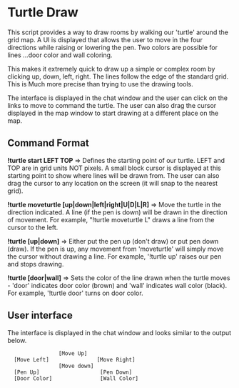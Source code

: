 # Turtle Draw

This script provides a way to draw rooms by walking our 'turtle' around the grid map.  A UI is displayed that allows the user to move in the four directions while raising or lowering the pen. Two colors are possible for lines ...door color and wall coloring.

This makes it extremely quick to draw up a simple or complex room by clicking up, down, left, right.  The lines follow the edge of the standard grid.  This is Much more precise than trying to use the drawing tools.

The interface is displayed in the chat window and the user can click on the links to move to command the turtle.  The user can also drag the cursor displayed in the map window to start drawing at a different place on the map.

## Command Format

__!turtle start LEFT TOP__ =>
 Defines the starting point of our turtle.  LEFT and TOP are in grid units NOT pixels.  A small block cursor is displayed at this starting point to show where lines will be drawn from.  The user can also drag the cursor to any location on the screen (it will snap to the nearest grid).

__!turtle moveturtle [up|down|left|right|U|D|L|R]__ =>
Move the turtle in the direction indicated.  A line (if the pen is down) will be drawn in the direction of movement.  For example, "!turtle moveturtle L" draws a line from the cursor to the left.

__!turtle [up|down]__ =>
Either put the pen up (don't draw) or put pen down (draw).  If the pen is up, any movement from 'moveturtle' will simply move the cursor without drawing a line.  For example, '!turtle up' raises our pen and stops drawing.

__!turtle [door|wall]__ =>
Sets the color of the line drawn when the turtle moves - 'door' indicates door color (brown) and 'wall' indicates wall color (black).  For example, '!turtle door' turns on door color.

## User interface

The interface is displayed in the chat window and looks similar to the output below.

```
                [Move Up]
  [Move Left]               [Move Right]
                [Move down]
  [Pen Up]                   [Pen Down]
  [Door Color]               [Wall Color]
```

